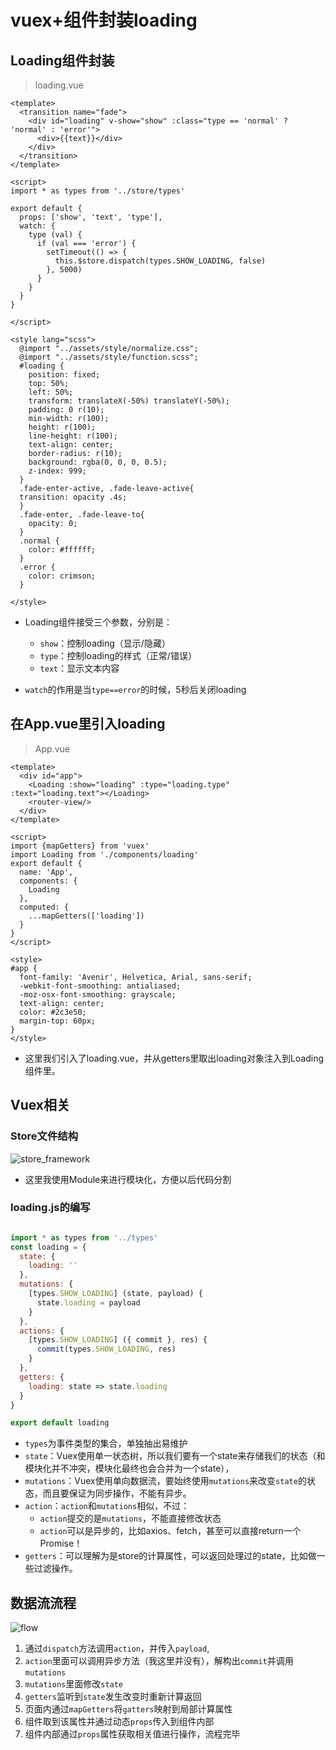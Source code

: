 # vuex+组件封装loading

## Loading组件封装

> loading.vue
```vue
<template>
  <transition name="fade">
    <div id="loading" v-show="show" :class="type == 'normal' ? 'normal' : 'error'">
      <div>{{text}}</div>
    </div>
  </transition>
</template>

<script>
import * as types from '../store/types'

export default {
  props: ['show', 'text', 'type'],
  watch: {
    type (val) {
      if (val === 'error') {
        setTimeout(() => {
          this.$store.dispatch(types.SHOW_LOADING, false)
        }, 5000)
      }
    }
  }
}

</script>

<style lang="scss">
  @import "../assets/style/normalize.css";
  @import "../assets/style/function.scss";
  #loading {
    position: fixed;
    top: 50%;
    left: 50%;
    transform: translateX(-50%) translateY(-50%);
    padding: 0 r(10);
    min-width: r(100);
    height: r(100);
    line-height: r(100);
    text-align: center;
    border-radius: r(10);
    background: rgba(0, 0, 0, 0.5);
    z-index: 999;
  }
  .fade-enter-active, .fade-leave-active{
  transition: opacity .4s;
  }
  .fade-enter, .fade-leave-to{
    opacity: 0;
  }
  .normal {
    color: #ffffff;
  }
  .error {
    color: crimson;
  }

</style>
```

- Loading组件接受三个参数，分别是：
	- `show`：控制loading（显示/隐藏）
	- `type`：控制loading的样式（正常/错误）
	- `text`：显示文本内容


- `watch`的作用是当`type==error`的时候，5秒后关闭loading

## 在App.vue里引入loading

> App.vue

```vue
<template>
  <div id="app">
    <Loading :show="loading" :type="loading.type" :text="loading.text"></Loading>
    <router-view/>
  </div>
</template>

<script>
import {mapGetters} from 'vuex'
import Loading from './components/loading'
export default {
  name: 'App',
  components: {
    Loading
  },
  computed: {
    ...mapGetters(['loading'])
  }
}
</script>

<style>
#app {
  font-family: 'Avenir', Helvetica, Arial, sans-serif;
  -webkit-font-smoothing: antialiased;
  -moz-osx-font-smoothing: grayscale;
  text-align: center;
  color: #2c3e50;
  margin-top: 60px;
}
</style>

```

- 这里我们引入了loading.vue，并从getters里取出loading对象注入到Loading组件里。

## Vuex相关

### Store文件结构

![store_framework](https://cdn.jsdelivr.net/gh/yunshen-1995/pic-bed@main/img/78467279-879ac900-773d-11ea-8c64-d72f31998f4b.png)


- 这里我使用Module来进行模块化，方便以后代码分割

### loading.js的编写

```js

import * as types from '../types'
const loading = {
  state: {
    loading: ''
  },
  mutations: {
    [types.SHOW_LOADING] (state, payload) {
      state.loading = payload
    }
  },
  actions: {
    [types.SHOW_LOADING] ({ commit }, res) {
      commit(types.SHOW_LOADING, res)
    }
  },
  getters: {
    loading: state => state.loading
  }
}

export default loading

```

- `types`为事件类型的集合，单独抽出易维护
- `state`：Vuex使用单一状态树，所以我们要有一个state来存储我们的状态（和模块化并不冲突，模块化最终也会合并为一个state），
- `mutations`：Vuex使用单向数据流，要始终使用`mutations`来改变`state`的状态，而且要保证为同步操作，不能有异步。
- `action`：`action`和`mutations`相似，不过：
	- `action`提交的是`mutations`，不能直接修改状态
	- `action`可以是异步的，比如axios、fetch，甚至可以直接return一个Promise！  
- `getters`：可以理解为是store的计算属性，可以返回处理过的state，比如做一些过滤操作。

## 数据流流程

![flow](https://cdn.jsdelivr.net/gh/yunshen-1995/pic-bed@main/img/78467294-b9139480-773d-11ea-81e0-2300bab78fc6.jpg)


1. 通过`dispatch`方法调用`action`，并传入`payload`,
2. `action`里面可以调用异步方法（我这里并没有），解构出`commit`并调用`mutations`
3. `mutations`里面修改`state`
4. `getters`监听到`state`发生改变时重新计算返回
5. 页面内通过`mapGetters`将`gatters`映射到局部计算属性
6. 组件取到该属性并通过动态`props`传入到组件内部
7. 组件内部通过`props`属性获取相关值进行操作，流程完毕
